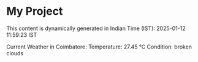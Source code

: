 # My Project

This content is dynamically generated in Indian Time (IST): 2025-01-12 11:59:23 IST


Current Weather in Coimbatore:
Temperature: 27.45 °C
Condition: broken clouds
